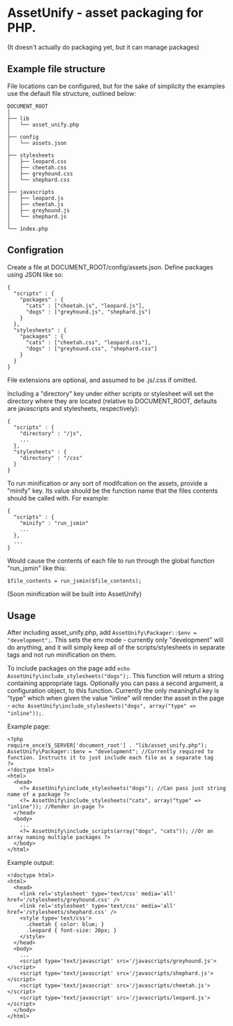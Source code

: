 AssetUnify - asset packaging for PHP.
====================================

(It doesn't actually do packaging yet, but it can manage packages)

Example file structure
----------------------

File locations can be configured, but for the sake of simplicity the examples use the default file structure, outlined below:


    DOCUMENT_ROOT
    │
    ├── lib
    │   └── asset_unify.php
    │
    ├── config
    │   └── assets.json
    │
    ├── stylesheets
    │   ├── leopard.css
    │   ├── cheetah.css
    │   ├── greyhound.css
    │   └── shephard.css
    │
    ├── javascripts
    │   ├── leopard.js
    │   ├── cheetah.js
    │   ├── greyhound.js
    │   └── shephard.js
    │
    └── index.php



Configration
------------

Create a file at DOCUMENT_ROOT/config/assets.json.  Define packages using JSON like so:

    {
      "scripts" : {
        "packages" : {
          "cats" : ["cheetah.js", "leopard.js"],
          "dogs" : ["greyhound.js", "shephard.js"]
        }
      },
      "stylesheets" : {
        "packages" : {
          "cats" : ["cheetah.css", "leopard.css"],
          "dogs" : ["greyhound.css", "shephard.css"]
        }
      }
    }

File extensions are optional, and assumed to be .js/.css if omitted.


Including a "directory" key under either scripts or stylesheet will set the directory where they are located (relative to DOCUMENT_ROOT, defaults are javascripts and stylesheets, respectively):

    {
      "scripts" : {
        "directory" : "/js",
        ...
      },
      "stylesheets" : {
        "directory" : "/css"
      }
    }

To run minification or any sort of modifcation on the assets, provide a "minify" key.  Its value should be the function name that the files contents should be called with. For example:

    {
      "scripts" : {
        "minify" : "run_jsmin"
        ...
      },
      ...
    }

Would cause the contents of each file to run through the global function "run_jsmin" like this:

    $file_contents = run_jsmin($file_contents);

(Soon minification will be built into AssetUnify)


Usage
-----

After including asset_unify.php, add `AssetUnify\Packager::$env = "development";`.  This sets the env mode - currently only "development" will do anything, and it will simply keep all of the scripts/stylesheets in separate tags and not run minification on them.

To include packages on the page add `echo AssetUnify\include_stylesheets("dogs");`.  This function will return a string containing appropriate tags.  Optionally you can pass a second argument, a configuration object, to this function.  Currently the only meaningful key is "type" which when given the value "inline" will render the asset in the page - `echo AssetUnify\include_stylesheets("dogs", array("type" => "inline"));`.

Example page:

    <?php
    require_once($_SERVER['document_root'] . "lib/asset_unify.php");
    AssetUnify\Packager::$env = "development"; //Currently required to function. Instructs it to just include each file as a separate tag
    ?>
    <!doctype html>
    <html>
      <head>
        <?= AssetUnify\include_stylesheets("dogs"); //Can pass just string name of a package ?>
        <?= AssetUnify\include_stylesheets("cats", array("type" => "inline")); //Render in-page ?>
      </head>
      <body>
        ...
        <?= AssetUnify\include_scripts(array("dogs", "cats")); //Or an array naming multiple packages ?>
      </body>
    </html>

Example output:

    <!doctype html>
    <html>
      <head>
        <link rel='stylesheet' type='text/css' media='all' href='/stylesheets/greyhound.css' />
        <link rel='stylesheet' type='text/css' media='all' href='/stylesheets/shephard.css' />
        <style type='text/css'>
          .cheetah { color: blue; }
          .leopard { font-size: 20px; }
        </style>
      </head>
      <body>
        ...
        <script type='text/javascript' src='/javascripts/greyhound.js'></script>
        <script type='text/javascript' src='/javascripts/shephard.js'></script>
        <script type='text/javascript' src='/javascripts/cheetah.js'></script>
        <script type='text/javascript' src='/javascripts/leopard.js'></script>
      </body>
    </html>

